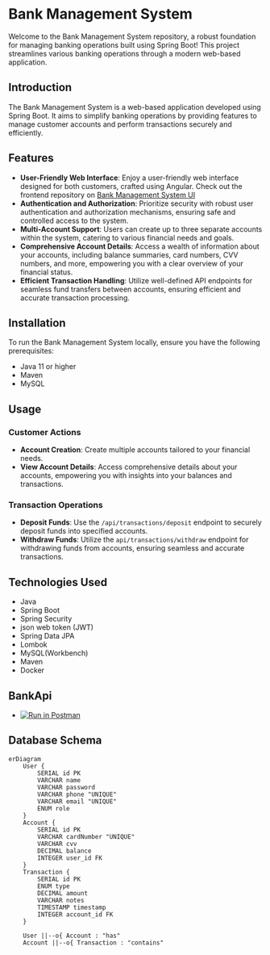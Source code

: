 # Bank Management System

Welcome to the Bank Management System repository, a robust foundation for managing banking operations built using Spring Boot! This project streamlines various banking operations through a modern web-based application.

## Introduction

The Bank Management System is a web-based application developed using Spring Boot. It aims to simplify banking operations by providing features to manage customer accounts and perform transactions securely and efficiently.

## Features
- **User-Friendly Web Interface**: Enjoy a user-friendly web interface designed for both customers, crafted using Angular. Check out the frontend repository on [Bank Management System UI](https://github.com/ahmedelhdad123/BankManagement-ui.git)
- **Authentication and Authorization**: Prioritize security with robust user authentication and authorization mechanisms, ensuring safe and controlled access to the system.
- **Multi-Account Support**: Users can create up to three separate accounts within the system, catering to various financial needs and goals.
- **Comprehensive Account Details**: Access a wealth of information about your accounts, including balance summaries, card numbers, CVV numbers, and more, empowering you with a clear overview of your financial status.
- **Efficient Transaction Handling**: Utilize well-defined API endpoints for seamless fund transfers between accounts, ensuring efficient and accurate transaction processing.

## Installation

To run the Bank Management System locally, ensure you have the following prerequisites:
- Java 11 or higher
- Maven
- MySQL

## Usage

### Customer Actions

- **Account Creation**: Create multiple accounts tailored to your financial needs.
- **View Account Details**: Access comprehensive details about your accounts, empowering you with insights into your balances and transactions.

### Transaction Operations

- **Deposit Funds**: Use the `/api/transactions/deposit` endpoint to securely deposit funds into specified accounts.
- **Withdraw Funds**: Utilize the `api/transactions/withdraw` endpoint for withdrawing funds from accounts, ensuring seamless and accurate transactions.

## Technologies Used
- Java
- Spring Boot
- Spring Security
- json web token (JWT)
- Spring Data JPA
- Lombok
- MySQL(Workbench)
- Maven 
- Docker
## BankApi
 - [![Run in Postman](https://run.pstmn.io/button.svg)](https://documenter.getpostman.com/view/20573769/2sA3rzKsPu)

## Database Schema

```mermaid
erDiagram
    User {
        SERIAL id PK
        VARCHAR name
        VARCHAR password
        VARCHAR phone "UNIQUE"
        VARCHAR email "UNIQUE"
        ENUM role
    }
    Account {
        SERIAL id PK
        VARCHAR cardNumber "UNIQUE"
        VARCHAR cvv
        DECIMAL balance
        INTEGER user_id FK
    }
    Transaction {
        SERIAL id PK
        ENUM type
        DECIMAL amount
        VARCHAR notes
        TIMESTAMP timestamp
        INTEGER account_id FK
    }

    User ||--o{ Account : "has"
    Account ||--o{ Transaction : "contains"
